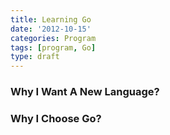 ```yaml
---
title: Learning Go
date: '2012-10-15'
categories: Program
tags: [program, Go]
type: draft
---
```


### Why I Want A New Language? 

### Why I Choose Go?
